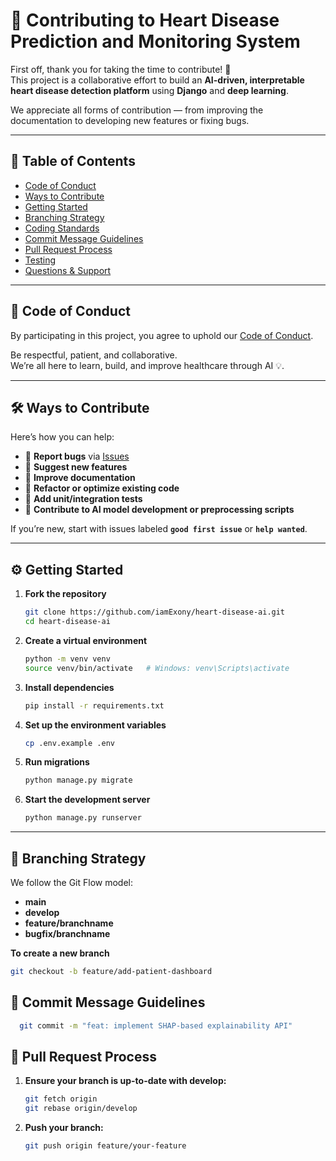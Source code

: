 # 🤝 Contributing to Heart Disease Prediction and Monitoring System

First off, thank you for taking the time to contribute! 🎉  
This project is a collaborative effort to build an **AI-driven, interpretable heart disease detection platform** using **Django** and **deep learning**.

We appreciate all forms of contribution — from improving the documentation to developing new features or fixing bugs.

---

## 🧭 Table of Contents
- [Code of Conduct](#-code-of-conduct)
- [Ways to Contribute](#-ways-to-contribute)
- [Getting Started](#-getting-started)
- [Branching Strategy](#-branching-strategy)
- [Coding Standards](#-coding-standards)
- [Commit Message Guidelines](#-commit-message-guidelines)
- [Pull Request Process](#-pull-request-process)
- [Testing](#-testing)
- [Questions & Support](#-questions--support)

---

## 📜 Code of Conduct
By participating in this project, you agree to uphold our [Code of Conduct](CODE_OF_CONDUCT.md).

Be respectful, patient, and collaborative.  
We’re all here to learn, build, and improve healthcare through AI 💡.

---

## 🛠️ Ways to Contribute

Here’s how you can help:

- 🧩 **Report bugs** via [Issues](../../issues)
- 🧠 **Suggest new features**
- 🧾 **Improve documentation**
- 🧰 **Refactor or optimize existing code**
- 🧪 **Add unit/integration tests**
- 🧮 **Contribute to AI model development or preprocessing scripts**

If you’re new, start with issues labeled **`good first issue`** or **`help wanted`**.

---

## ⚙️ Getting Started

1. **Fork the repository**
   ```bash
   git clone https://github.com/iamExony/heart-disease-ai.git
   cd heart-disease-ai
   ```
2. **Create a virtual environment**
   ```bash
   python -m venv venv
   source venv/bin/activate   # Windows: venv\Scripts\activate

4. **Install dependencies**
   ```bash
   pip install -r requirements.txt

6. **Set up the environment variables**
   ```bash
   cp .env.example .env

8. **Run migrations**
   ```bash
   python manage.py migrate

10. **Start the development server**
    ```bash
    python manage.py runserver
---

## 🌿 Branching Strategy
We follow the Git Flow model:

- **main**
- **develop**
- **feature/branchname**
- **bugfix/branchname**

**To create a new branch**
   ```bash
   git checkout -b feature/add-patient-dashboard
```

## 📝 Commit Message Guidelines
```bash
  git commit -m "feat: implement SHAP-based explainability API"
```

## 🔁 Pull Request Process
1. **Ensure your branch is up-to-date with develop:**
   ```bash
   git fetch origin
   git rebase origin/develop

2. **Push your branch:**
   ```bash
   git push origin feature/your-feature


